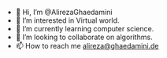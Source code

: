 - 👋 Hi, I’m @AlirezaGhaedamini
- 👀 I’m interested in Virtual world.
- 🌱 I’m currently learning computer science.
- 💞️ I’m looking to collaborate on algorithms.
- 📫 How to reach me alireza@ghaedamini.de

